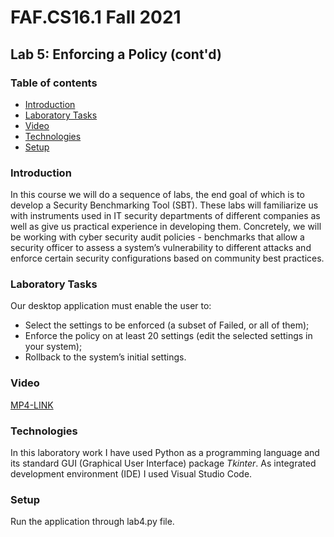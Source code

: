 # FAF.CS16.1 Fall 2021

## Lab 5: Enforcing a Policy (cont'd)

### Table of contents

* [Introduction](#introduction)
* [Laboratory Tasks](#lab-tasks)
* [Video](#video)
* [Technologies](#technologies)
* [Setup](#setup)

### Introduction

In this course we will do a sequence of labs, the end goal of which is to develop a Security Benchmarking Tool (SBT).
These labs will familiarize us with instruments used in IT security departments of different companies as well as give
us practical experience in developing them. Concretely, we will be working with cyber security audit policies -
benchmarks that allow a security officer to assess a system’s vulnerability to different attacks and enforce certain
security configurations based on community best practices.

### Laboratory Tasks

Our desktop application must enable the user to:

* Select the settings to be enforced (a subset of Failed, or all of them);
* Enforce the policy on at least 20 settings (edit the selected settings in your system);
* Rollback to the system’s initial settings.

### Video
[MP4-LINK](lab5.mp4)

### Technologies

In this laboratory work I have used Python as a programming language and its standard GUI (Graphical User Interface)
package *Tkinter*. As integrated development environment (IDE) I used Visual Studio Code.

### Setup

Run the application through lab4.py file.
